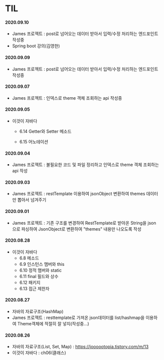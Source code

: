 # TIL

#### 2020.09.10

- James 프로젝트 : post로 넘어오는 데이터 받아서 입력/수정 처리하는 엔드포인트 작성중
- Spring boot 강의(김영한)



#### 2020.09.09

- James 프로젝트 : post로 넘어오는 데이터 받아서 입력/수정 처리하는 엔드포인트 작성중



#### 2020.09.07

- James 프로젝트 : 인덱스로 theme 객체 조회하는 api 작성중



#### 2020.09.05

- 이것이 자바다
  - 6.14 Getter와 Setter 메소드
  
  - 6.15 어노테이션
  
    

#### 2020.09.04

- James 프로젝트 : 불필요한 코드 및 파일 정리하고 인덱스로 theme 객체 조회하는 api 작성



#### 2020.09.03

- James 프로젝트 : restTemplate 이용하여 jsonObject 변환하여 themes 데이터만 뽑아서 넘겨주기



#### 2020.09.01

- James 프로젝트 : 기존 구조를 변경하여 RestTemplate로 받아온 String을 json으로 파싱하여 JsonObject로 변환하여 "themes" 내용만 나오도록 작성



#### 2020.08.28

- 이것이 자바다
  - 6.8 메소드
  - 6.9 인스턴스 맴버와 this
  - 6.10 정적 맴버와 static
  - 6.11 final 필드와 상수
  - 6.12 패키지
  - 6.13 접근 제한자

#### 2020.08.27

- 자바의 자료구조(HashMap)
- James 프로젝트 : resttemplate로 가져온 json데이터를 list/hashmap을 이용하여 Theme객체에 적절히 잘 넣지(작성중...)



#### 2020.08.26

- 자바의 자료구조(List, Set, Map) : https://joooootopia.tistory.com/m/13
- 이것이 자바다 : ch06(클래스)